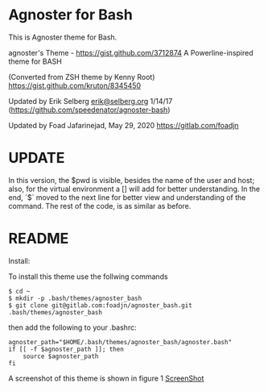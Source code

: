 # Agnoster for Bash
This is Agnoster theme for Bash.

agnoster's Theme - https://gist.github.com/3712874
A Powerline-inspired theme for BASH

(Converted from ZSH theme by Kenny Root)
https://gist.github.com/kruton/8345450

Updated by Erik Selberg erik@selberg.org 1/14/17
(https://github.com/speedenator/agnoster-bash)

Updated by Foad Jafarinejad, May 29, 2020
https://gitlab.com/foadjn

# UPDATE
In this version, the $pwd is visible, besides the name of the user and host; also, for the virtual environment a [] will add for better understanding. In the end, `$` moved to the next line for better view and understanding of the command. The rest of the code, is as similar as before.

# README
Install:

To install this theme use the follwing commands
```
$ cd ~
$ mkdir -p .bash/themes/agnoster_bash
$ git clone git@gitlab.com:foadjn/agnoster_bash.git .bash/themes/agnoster_bash
```
then add the following to your .bashrc:

```
agnoster_path="$HOME/.bash/themes/agnoster_bash/agnoster.bash"
if [[ -f $agnoster_path ]]; then
    source $agnoster_path
fi
```
A screenshot of this theme is shown in figure 1
[ScreenShot](images/screenshot.png)